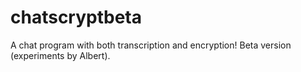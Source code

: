 # chatscryptbeta
A chat program with both transcription and encryption! Beta version (experiments by Albert).
